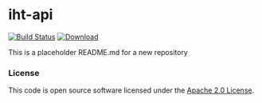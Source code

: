 
# iht-api

[![Build Status](https://travis-ci.org/hmrc/iht-api.svg?branch=master)](https://travis-ci.org/hmrc/iht-api) [ ![Download](https://api.bintray.com/packages/hmrc/releases/iht-api/images/download.svg) ](https://bintray.com/hmrc/releases/iht-api/_latestVersion)

This is a placeholder README.md for a new repository

### License

This code is open source software licensed under the [Apache 2.0 License]("http://www.apache.org/licenses/LICENSE-2.0.html").
    
